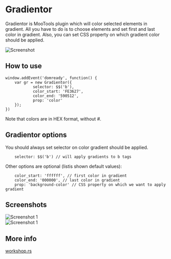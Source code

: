 Gradientor
==========

Gradientor is MooTools plugin which will color selected elements in gradient.
All you have to do is to choose elements and set first and last color in gradient.
Also, you can set CSS property on which gradient color should be applied.

![Screenshot](http://workshop.rs/projects/gradientor/gradientor.png)

How to use
----------

	window.addEvent('domready', function() {
		var gr = new Gradientor({
				selector: $$('b'),
				color_start: 'FE3627', 
				color_end: '590512',
				prop: 'color'
		});	
	})

	
Note that colors are in HEX format, without #.

Gradientor options
------------------

You should always set selector on color gradient should be applied.

		selector: $$('b') // will apply gradients to b tags
	
Other options are optional (listis shown default values):

		color_start: 'ffffff', // first color in gradient
		color_end: '000000', // last color in gradient
		prop: 'background-color' // CSS property on which we want to apply gradient
	
Screenshots
-----------

![Screenshot 1](http://workshop.rs/projects/gradientor/gradientor.png)	
![Screenshot 1](http://workshop.rs/projects/gradientor/gradientor2.png)	
		
More info
---------
<a href="http://workshop.rs">workshop.rs</a>
